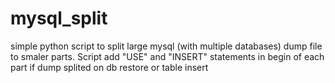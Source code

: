 # mysql_split
simple python script to split large mysql (with multiple databases) dump file to smaler parts. Script add "USE" and "INSERT"  statements in begin of each part if dump splited on db restore or table insert
